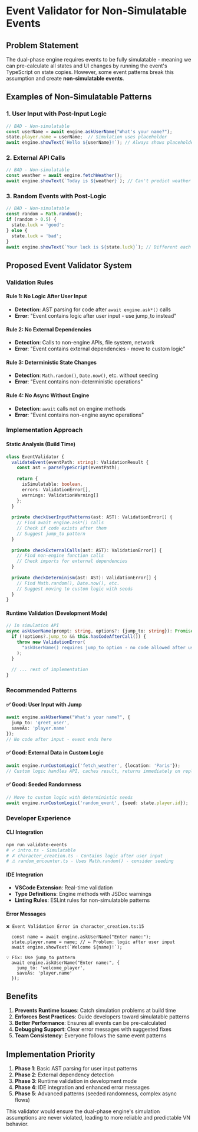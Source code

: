 # Event Validator for Non-Simulatable Events

## Problem Statement

The dual-phase engine requires events to be fully simulatable - meaning we can pre-calculate all states and UI changes by running the event's TypeScript on state copies. However, some event patterns break this assumption and create **non-simulatable events**.

## Examples of Non-Simulatable Patterns

### 1. User Input with Post-Input Logic
```typescript
// BAD - Non-simulatable
const userName = await engine.askUserName("What's your name?");
state.player.name = userName;  // Simulation uses placeholder
await engine.showText(`Hello ${userName}!`); // Always shows placeholder
```

### 2. External API Calls
```typescript
// BAD - Non-simulatable  
const weather = await engine.fetchWeather();
await engine.showText(`Today is ${weather}`); // Can't predict weather
```

### 3. Random Events with Post-Logic
```typescript
// BAD - Non-simulatable
const random = Math.random();
if (random > 0.5) {
  state.luck = 'good';
} else {
  state.luck = 'bad';
}
await engine.showText(`Your luck is ${state.luck}`); // Different each simulation
```

## Proposed Event Validator System

### Validation Rules

#### Rule 1: No Logic After User Input
- **Detection**: AST parsing for code after `await engine.ask*()` calls
- **Error**: "Event contains logic after user input - use jump_to instead"

#### Rule 2: No External Dependencies
- **Detection**: Calls to non-engine APIs, file system, network
- **Error**: "Event contains external dependencies - move to custom logic"

#### Rule 3: Deterministic State Changes  
- **Detection**: `Math.random()`, `Date.now()`, etc. without seeding
- **Error**: "Event contains non-deterministic operations"

#### Rule 4: No Async Without Engine
- **Detection**: `await` calls not on engine methods
- **Error**: "Event contains non-engine async operations"

### Implementation Approach

#### Static Analysis (Build Time)
```typescript
class EventValidator {
  validateEvent(eventPath: string): ValidationResult {
    const ast = parseTypeScript(eventPath);
    
    return {
      isSimulatable: boolean,
      errors: ValidationError[],
      warnings: ValidationWarning[]
    };
  }
  
  private checkUserInputPatterns(ast: AST): ValidationError[] {
    // Find await engine.ask*() calls
    // Check if code exists after them
    // Suggest jump_to pattern
  }
  
  private checkExternalCalls(ast: AST): ValidationError[] {
    // Find non-engine function calls
    // Check imports for external dependencies
  }
  
  private checkDeterminism(ast: AST): ValidationError[] {
    // Find Math.random(), Date.now(), etc.
    // Suggest moving to custom logic with seeds
  }
}
```

#### Runtime Validation (Development Mode)
```typescript
// In simulation API
async askUserName(prompt: string, options?: {jump_to: string}): Promise<string> {
  if (!options?.jump_to && this.hasCodeAfterCall()) {
    throw new ValidationError(
      "askUserName() requires jump_to option - no code allowed after user input"
    );
  }
  
  // ... rest of implementation
}
```

### Recommended Patterns

#### ✅ Good: User Input with Jump
```typescript
await engine.askUserName("What's your name?", {
  jump_to: 'greet_user',
  saveAs: 'player.name'
});
// No code after input - event ends here
```

#### ✅ Good: External Data in Custom Logic
```typescript
await engine.runCustomLogic('fetch_weather', {location: 'Paris'});
// Custom logic handles API, caches result, returns immediately on replay
```

#### ✅ Good: Seeded Randomness  
```typescript
// Move to custom logic with deterministic seeds
await engine.runCustomLogic('random_event', {seed: state.player.id});
```

### Developer Experience

#### CLI Integration
```bash
npm run validate-events
# ✓ intro.ts - Simulatable
# ✗ character_creation.ts - Contains logic after user input
# ⚠ random_encounter.ts - Uses Math.random() - consider seeding
```

#### IDE Integration
- **VSCode Extension**: Real-time validation
- **Type Definitions**: Engine methods with JSDoc warnings
- **Linting Rules**: ESLint rules for non-simulatable patterns

#### Error Messages
```
❌ Event Validation Error in character_creation.ts:15

  const name = await engine.askUserName("Enter name:");
  state.player.name = name; // ← Problem: logic after user input
  await engine.showText(`Welcome ${name}!`);

💡 Fix: Use jump_to pattern
  await engine.askUserName("Enter name:", {
    jump_to: 'welcome_player',
    saveAs: 'player.name'  
  });
```

## Benefits

1. **Prevents Runtime Issues**: Catch simulation problems at build time
2. **Enforces Best Practices**: Guide developers toward simulatable patterns
3. **Better Performance**: Ensures all events can be pre-calculated
4. **Debugging Support**: Clear error messages with suggested fixes
5. **Team Consistency**: Everyone follows the same event patterns

## Implementation Priority

1. **Phase 1**: Basic AST parsing for user input patterns
2. **Phase 2**: External dependency detection  
3. **Phase 3**: Runtime validation in development mode
4. **Phase 4**: IDE integration and enhanced error messages
5. **Phase 5**: Advanced patterns (seeded randomness, complex async flows)

This validator would ensure the dual-phase engine's simulation assumptions are never violated, leading to more reliable and predictable VN behavior.